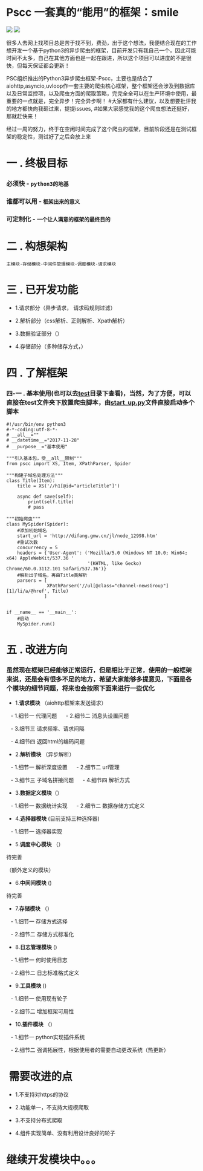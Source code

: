 # Pscc 一套真的“能用”的框架：smile
![](https://img.shields.io/badge/time-3day-red.svg)
![](https://img.shields.io/badge/build-passing-brightgreen.svg)

很多人去网上找项目总是苦于找不到，费劲，出于这个想法，我便结合现在的工作想开发一个基于python3的异步爬虫的框架，目前开发只有我自己一个，因此可能时间不太多，自己在其他方面也是一起在跟进，所以这个项目可以进度的不是很快，但每天保证都会更新！

PSC组织推出的Python3异步爬虫框架-Pscc，主要也是结合了aiohttp,asyncio,uvloop作一套主要的爬虫核心框架，整个框架还会涉及到数据库以及日常监控项，以及爬虫方面的爬取策略，完完全全可以在生产环境中使用，最重要的一点就是，完全异步！完全异步啊！ 
#大家都有什么建议，以及想要批评我的地方都快向我砸过来，提提issues,
#如果大家感觉我的这个爬虫想法还挺好，那就赶快来！

经过一周的努力，终于在空闲时间完成了这个爬虫的框架，目前阶段还是在测试框架的稳定性，测试好了之后会放上来

# 一 . 终极目标

### 必须快 - `python3的地基`

### 谁都可以用 - `框架出来的意义`

### 可定制化 - `一个让人满意的框架的最终目的`

# 二 . 构想架构

`主模块-存储模块-中间件管理模块-调度模块-请求模块`

# 三 . 已开发功能

- 1.请求部分（异步请求， 请求码规则过滤）
 
- 2.解析部分（css解析、正则解析、Xpath解析）

- 3.数据验证部分（）

- 4.存储部分（多种储存方式，）

# 四 . 了解框架

### 四-一 . 基本使用(也可以去[**test**](https://github.com/PythonScientists/Pscc/tree/master/test)目录下查看)，当然，为了方便，可以直接在test文件夹下放置爬虫脚本，由[**start_up.py**](https://github.com/PythonScientists/Pscc/blob/master/start_up.py)文件直接启动多个脚本

```
#!/usr/bin/env python3
#-*-coding:utf-8-*-
# __all__=""
# __datetime__="2017-11-28"
# __purpose__="基本使用"

"""引入基本包，受__all__限制"""
from pscc import XS, Item, XPathParser, Spider

"""构建子域名处理方法"""
class Title(Item):
    title = XS('//h1[@id="articleTitle"]')

    async def save(self):
        print(self.title)
        # pass

"""初始爬虫"""
class MySpider(Spider):
    #添加初始域名
    start_url = 'http://difang.gmw.cn/jl/node_12998.htm'
    #重试次数
    concurrency = 5
    headers = {'User-Agent': ('Mozilla/5.0 (Windows NT 10.0; Win64; x64) AppleWebKit/537.36 '
                              '(KHTML, like Gecko) Chrome/60.0.3112.101 Safari/537.36')}
    #解析出子域名，再由Title类解析
    parsers = [
               XPathParser('//ul[@class="channel-newsGroup"][1]/li/a/@href', Title)
              ]


if __name__ == '__main__':
    #启动
    MySpider.run()
```

# 五 . 改进方向

###  虽然现在框架已经能够正常运行，但是相比于正常，使用的一般框架来说，还是会有很多不足的地方，希望大家能够多提意见，下面是各个模块的细节问题，将来也会按照下面来进行一些优化

- 1.**请求模块** （aiohttp框架来发送请求）

    - 1.细节一 代理问题
  
    - 2.细节二 消息头设置问题
    
    - 3.细节三 请求频率、请求间隔
   
    - 4.细节四 返回html的编码问题

- 2.**解析模块** （异步解析）

    - 1.细节一 解析深度设置
  
    - 2.细节二 url管理
    
    - 3.细节三 子域名拼接问题
  
    - 4.细节四 解析方式

- 3.**数据定义模块**（）

    - 1.细节一 数据统计实现
  
    - 2.细节二 数据存储方式定义
 
- 4.**选择器模块** (目前支持三种选择器)

    - 1.细节一 选择器实现

- 5.**调度中心模块** （）

待完善

（额外定义的模块）

- 6.**中间间模块** ()

待完善

- 7.**存储模块** （）

    - 1.细节一 存储方式选择
 
    - 2.细节二 存储方式标准化


- 8.**日志管理模块** ()

    - 1.细节一 何时使用日志
 
    - 2.细节二 日志标准格式定义
    
- 9.**工具模块** ()

    - 1.细节一 使用现有轮子
 
    - 2.细节二 增加框架可用性
    
- 10.**插件模块** （）

    - 1.细节一 python实现插件系统
 
    - 2.细节二 强调拓展性，根据使用者的需要自动更改系统（热更新）

#  需要改进的点

- 1.不支持对https的协议

- 2.功能单一，不支持大规模爬取

- 3.不支持分布式爬取

- 4.组件实现简单、没有利用设计良好的轮子

# 继续开发模块中。。。
